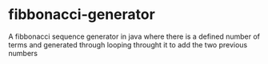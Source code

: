 # fibbonacci-generator
A fibbonacci sequence generator in java where there is a defined number of terms and generated through looping throught it to add the two previous numbers
